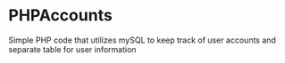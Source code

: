 PHPAccounts
===========

Simple PHP code that utilizes mySQL to keep track of user accounts and separate table for user information
